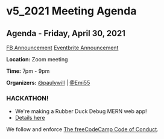 # v5_2021 Meeting Agenda

## Agenda - Friday, April 30, 2021

[FB Announcement](https://www.facebook.com/events/789825501921706)
[Eventbrite Announcement](https://www.eventbrite.ca/e/hackathon-v5-2021-freecodecamp-barrie-study-group-tickets-156992531889)

**Location:** Zoom meeting

**Time:** 7pm - 9pm

**Organizers:** [@paulywill](https://github.com/paulywill)  | [@Emi55](https://github.com/Emi55)

### HACKATHON!

- We're making a Rubber Duck Debug MERN web app!
- [Details here](https://github.com/freecodecampBarrie/rubberduck)

We follow and enforce [The freeCodeCamp Code of Conduct](https://www.freecodecamp.org/news/code-of-conduct/).
